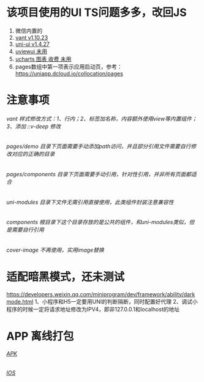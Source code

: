 # 该项目使用的UI TS问题多多，改回JS
1. 微信内置的
2. [vant v1.10.23](https://github.com/youzan/vant-weapp)
3. [uni-ui v1.4.27](https://github.com/dcloudio/uni-ui)
4. [uviewui 未用](https://uviewui.com/)
5. [ucharts 图表 收费 未用](https://www.ucharts.cn/v2/#/)
6. pages数组中第一项表示应用启动页，参考：https://uniapp.dcloud.io/collocation/pages

# 注意事项
###### vant 样式修改方式：1、行内；2、标签加名称，内容额外使用view等内置组件；3、添加 ::v-deep 修改
###### pages/demo 目录下页面需要手动添加path访问，并且部分引用文件需要自行修改对应的正确的目录
###### pages/components 目录下页面需要手动引用，针对性引用，并非所有页面都适合
###### uni-modules 目录下文件无需引用直接使用，此类组件封装注意兼容性
###### components 根目录下这个目录存放的是公共的组件，和uni-modules类似，但是需要自行引用
###### cover-image 不再使用，实用image替换

# 适配暗黑模式，还未测试
https://developers.weixin.qq.com/miniprogram/dev/framework/ability/darkmode.html
1、小程序和H5一定要用UNI的判断隔断，同时配置好代理
2、调试小程序的时候一定将请求地址修改为IPV4，即非127.0.0.1和localhost的地址

# APP 离线打包
###### [APK](https://nativesupport.dcloud.net.cn/AppDocs/download/android.html)
###### [IOS](https://nativesupport.dcloud.net.cn/AppDocs/download/ios.html)
